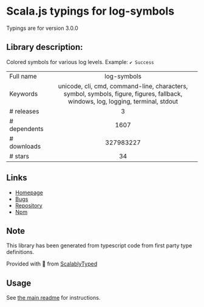 
# Scala.js typings for log-symbols

Typings are for version 3.0.0

## Library description:
Colored symbols for various log levels. Example: `✔︎ Success`

|                    |                 |
| ------------------ | :-------------: |
| Full name          | log-symbols |
| Keywords           | unicode, cli, cmd, command-line, characters, symbol, symbols, figure, figures, fallback, windows, log, logging, terminal, stdout |
| # releases         | 3 |
| # dependents       | 1607 |
| # downloads        | 327983227 |
| # stars            | 34 |

## Links
- [Homepage](https://github.com/sindresorhus/log-symbols#readme)
- [Bugs](https://github.com/sindresorhus/log-symbols/issues)
- [Repository](https://github.com/sindresorhus/log-symbols)
- [Npm](https://www.npmjs.com/package/log-symbols)
    


## Note
This library has been generated from typescript code from first party type definitions.

Provided with :purple_heart: from [ScalablyTyped](https://github.com/oyvindberg/ScalablyTyped)

## Usage
See [the main readme](../../readme.md) for instructions.


